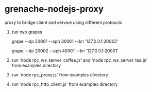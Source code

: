 # grenache-nodejs-proxy

proxy to bridge client and service using different protocols

1. run two grapes
   
   grape --dp 20001 --aph 30001 --bn '127.0.0.1:20002'
   
   grape --dp 20002 --aph 40001 --bn '127.0.0.1:20001'
   
2. run 'node rpc_ws_server_coffee.js' and 'node rpc_ws_server_tea.js' from examples directory
3. run 'node rpc_proxy.js' from examples directory
4. run 'node rpc_http_client.js' from examples directory
